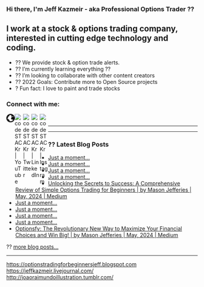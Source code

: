 

<!--
**jeffkazmeir/jeffkazmeir** is a ✨ _special_ ✨ repository because its `README.md` (this file) appears on your GitHub profile.

Here are some ideas to get you started:

- 🔭 I’m currently working on ...
- 🌱 I’m currently learning ...
- 👯 I’m looking to collaborate on ...
- 🤔 I’m looking for help with ...
- 💬 Ask me about ...
- 📫 How to reach me: ...
- 😄 Pronouns: ...
- ⚡ Fun fact: ...
-->
### Hi there, I'm Jeff Kazmeir - aka Professional Options Trader ??
## I work at a stock & options trading company, interested in cutting edge technology and coding.

- ?? We provide stock & option trade alerts.
- ?? I’m currently learning everything ??
- ?? I’m looking to collaborate with other content creators
- ?? 2022 Goals: Contribute more to Open Source projects
- ? Fun fact: I love to paint and trade stocks


### Connect with me:

[<img align="left" alt="codeSTACKr.com" width="22px" src="https://raw.githubusercontent.com/iconic/open-iconic/master/svg/globe.svg" />][website]
[<img align="left" alt="codeSTACKr | YouTube" width="22px" src="https://cdn.jsdelivr.net/npm/simple-icons@v3/icons/youtube.svg" />][youtube]
[<img align="left" alt="codeSTACKr | Twitter" width="22px" src="https://cdn.jsdelivr.net/npm/simple-icons@v3/icons/twitter.svg" />][twitter]
[<img align="left" alt="codeSTACKr | LinkedIn" width="22px" src="https://cdn.jsdelivr.net/npm/simple-icons@v3/icons/linkedin.svg" />][linkedin]
[<img align="left" alt="codeSTACKr | Instagram" width="22px" src="https://cdn.jsdelivr.net/npm/simple-icons@v3/icons/instagram.svg" />][instagram]

<br />

---

---

### ?? Latest Blog Posts

<!-- BLOG-POST-LIST:START -->
- [Just a moment...](https://medium.com/@tradingoptionsforbeginners/discover-the-secrets-of-success-with-rave-worthy-option-alpha-reviews-ed91cb7f8292?source=ifttt--------------3)
- [Just a moment...](https://medium.com/@tradingoptionsforbeginners/unleash-the-power-of-the-option-alpha-profit-matrix-with-kingtradingsystems-com-13093ca313a7?source=ifttt--------------3)
- [Just a moment...](https://medium.com/@tradingoptionsforbeginners/the-shocking-truth-exposed-unbiased-reviews-of-simpler-trading-that-will-help-you-succeed-9d191ee020f5?source=ifttt--------------3)
- [Just a moment...](https://medium.com/@tradingoptionsforbeginners/the-shocking-truth-exposed-unbiased-reviews-of-simpler-trading-that-will-help-you-succeed-9b26fdb5e290?source=ifttt--------------3)
- [Unlocking the Secrets to Success: A Comprehensive Review of Simple Options Trading for Beginners | by Mason Jefferies | May, 2024 | Medium](https://tradingoptionsforbeginners.medium.com/unlocking-the-secrets-to-success-a-comprehensive-review-of-simple-options-trading-for-beginners-4dcf93447eb4?source=ifttt--------------3)
- [Just a moment...](https://medium.com/@tradingoptionsforbeginners/unlock-the-power-of-options-action-how-to-dramatically-boost-your-investment-strategy-bf3e75cd96bf?source=ifttt--------------3)
- [Just a moment...](https://medium.com/@tradingoptionsforbeginners/unlock-the-power-of-options-action-how-to-dramatically-boost-your-investment-strategy-acf72e7a1cef?source=ifttt--------------3)
- [Just a moment...](https://medium.com/@tradingoptionsforbeginners/unlock-the-power-of-financial-freedom-discover-the-secrets-of-option-alpha-on-youtube-8f125030bc7a?source=ifttt--------------3)
- [Just a moment...](https://tradingoptionsforbeginners.medium.com/unbelievable-results-the-shocking-truth-revealed-in-our-simple-profit-trading-review-316d1723ca42?source=ifttt--------------3)
- [Optionsfy: The Revolutionary New Way to Maximize Your Financial Choices and Win Big! | by Mason Jefferies | May, 2024 | Medium](https://tradingoptionsforbeginners.medium.com/optionsfy-the-revolutionary-new-way-to-maximize-your-financial-choices-and-win-big-6e932aa57d2d?source=ifttt--------------3)
<!-- BLOG-POST-LIST:END -->

?? [more blog posts...](https://theministerofcapitalism.com/blog/)

---


[website]: https://kingtradingsystems.com/blog/
[twitter]: https://twitter.com/optionstradejef
[youtube]: https://www.youtube.com/channel/UCEo82TuA0YdbXyO2oPecIHQ
[instagram]: https://tradingoptionsforbeginners.medium.com
[linkedin]: https://ca.linkedin.com/in/theministerofcapitalism
 https://optionstradingforbeginnersjeff.blogspot.com
 https://jeffkazmeir.livejournal.com/
 http://joaoraimundoillustration.tumblr.com/



